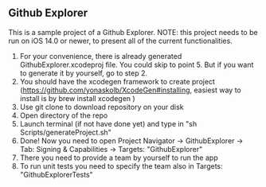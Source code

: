 ## Github Explorer

This is a sample project of a Github Explorer.
NOTE: this project needs to be run on iOS 14.0 or newer, to present all of the current functionalities.

1. For your convenience, there is already generated GithubExplorer.xcodeproj file. You could skip to point 5. But if you want to generate it by yourself, go to step 2.
2. You should have the xcodegen framework to create project (https://github.com/yonaskolb/XcodeGen#installing, easiest way to install is by brew install xcodegen )
3. Use git clone to download repository on your disk
4. Open directory of the repo
5. Launch terminal (if not have done yet) and type in "sh Scripts/generateProject.sh"
6. Done! Now you need to open Project Navigator -> GithubExplorer -> Tab: Signing & Capabilities -> Targets: "GithubExplorer"
7. There you need to provide a team by yourself to run the app
8. To run unit tests you need to specify the team also in Targets: "GithubExplorerTests"
